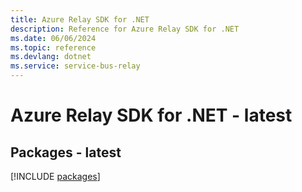 ```yaml
---
title: Azure Relay SDK for .NET
description: Reference for Azure Relay SDK for .NET
ms.date: 06/06/2024
ms.topic: reference
ms.devlang: dotnet
ms.service: service-bus-relay
---
```

# Azure Relay SDK for .NET - latest
## Packages - latest
[!INCLUDE [packages](relay-index.md)]